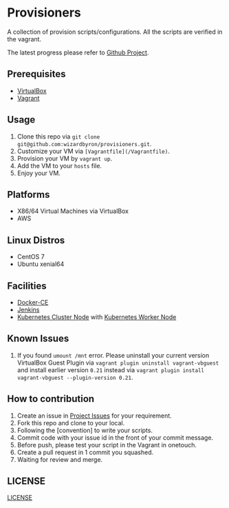 # Provisioners

A collection of provision scripts/configurations. All the scripts are verified in the vagrant.

The latest progress please refer to [Github Project](https://github.com/wizardbyron/provisioners/projects/1).

## Prerequisites

* [VirtualBox](https://www.virtualbox.org/)
* [Vagrant](https://vagrantup.com/)

## Usage

1. Clone this repo via `git clone git@github.com:wizardbyron/provisioners.git`.
2. Customize your VM via `[Vagrantfile](/Vagrantfile)`.
3. Provision your VM by `vagrant up`.
4. Add the VM to your `hosts` file.
5. Enjoy your VM.

## Platforms

* X86/64 Virtual Machines via VirtualBox
* AWS

## Linux Distros

* CentOS 7
* Ubuntu xenial64

## Facilities

* [Docker-CE](https://www.docker.com)
* [Jenkins](https://www.jenkins.io)
* [Kubernetes Cluster Node](https://kubernetes.io/docs/setup/production-environment/) with [Kubernetes Worker Node](https://kubernetes.io/docs/setup/production-environment/)

## Known Issues

1. If you found `umount /mnt` error. Please uninstall your current version VirtualBox Guest Plugin via `vagrant plugin uninstall vagrant-vbguest` and install earlier version `0.21` instead via `vagrant plugin install vagrant-vbguest --plugin-version 0.21`.

## How to contribution

1. Create an issue in [Project Issues](https://github.com/wizardbyron/provisioners/issues) for your requirement.
2. Fork this repo and clone to your local.
3. Following the [convention] to write your scripts.
4. Commit code with your issue id in the front of your commit message.
5. Before push, please test your script in the Vagrant in onetouch.
6. Create a pull request in 1 commit you squashed.
7. Waiting for review and merge.

## LICENSE

[LICENSE](/LICENSE)
